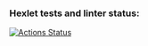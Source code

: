 ### Hexlet tests and linter status:
[![Actions Status](https://github.com/MeiKhan/java-project-71/actions/workflows/hexlet-check.yml/badge.svg)](https://github.com/MeiKhan/java-project-71/actions)